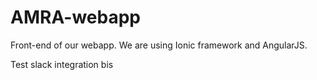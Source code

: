 AMRA-webapp
===========

Front-end of our webapp. We are using Ionic framework and AngularJS.

Test slack integration bis
